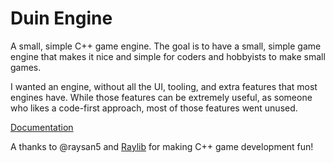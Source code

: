 # Duin Engine

A small, simple C++ game engine. The goal is to have a small, simple game engine that makes it nice and simple for coders and hobbyists to make small games.

I wanted an engine, without all the UI, tooling, and extra features that most engines have. While those features can be extremely useful, as someone who likes a code-first approach, most of those features went unused. 

[Documentation](https://y0l042.github.io/DuinEngine/)


A thanks to @raysan5 and [Raylib](https://www.raylib.com/) for making C++ game development fun!
